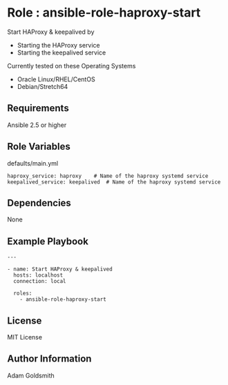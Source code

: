 Role : ansible-role-haproxy-start
=================================

Start HAProxy & keepalived by
* Starting the HAProxy service
* Starting the keepalived service

Currently tested on these Operating Systems
* Oracle Linux/RHEL/CentOS
* Debian/Stretch64

Requirements
------------

Ansible 2.5 or higher

Role Variables
--------------

defaults/main.yml
```
haproxy_service: haproxy	# Name of the haproxy systemd service
keepalived_service: keepalived	# Name of the haproxy systemd service
```

Dependencies
------------

None

Example Playbook
----------------

```
---

- name: Start HAProxy & keepalived
  hosts: localhost
  connection: local

  roles:
    - ansible-role-haproxy-start
```

License
-------

MIT License

Author Information
------------------

Adam Goldsmith

